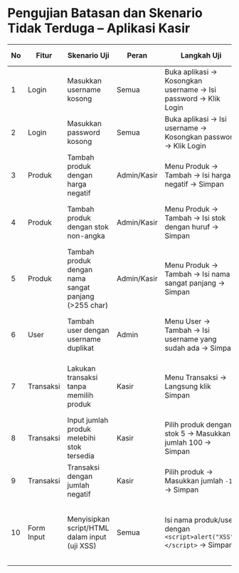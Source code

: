 #  Pengujian Batasan dan Skenario Tidak Terduga – Aplikasi Kasir

| No | Fitur               | Skenario Uji                                          | Peran       | Langkah Uji                                                                                  | Data Uji                                       | Hasil yang Diharapkan                                                   |
|----|---------------------|-------------------------------------------------------|-------------|---------------------------------------------------------------------------------------------|------------------------------------------------|-------------------------------------------------------------------------|
| 1  | Login               | Masukkan username kosong                              | Semua       | Buka aplikasi → Kosongkan username → Isi password → Klik Login                             | username: ``, password: `admin123`            | Muncul pesan error “Username wajib diisi”                             |
| 2  | Login               | Masukkan password kosong                              | Semua       | Buka aplikasi → Isi username → Kosongkan password → Klik Login                             | username: `admin`, password: ``               | Muncul pesan error “Password wajib diisi”                             |
| 3  | Produk              | Tambah produk dengan harga negatif                    | Admin/Kasir | Menu Produk → Tambah → Isi harga negatif → Simpan                                           | Nama: `Coklat`, Harga: `-5000`, Stok: `10`     | Muncul pesan error “Harga tidak valid”                                |
| 4  | Produk              | Tambah produk dengan stok non-angka                   | Admin/Kasir | Menu Produk → Tambah → Isi stok dengan huruf → Simpan                                       | Nama: `Coklat`, Harga: `5000`, Stok: `abc`     | Muncul pesan error “Stok harus berupa angka”                          |
| 5  | Produk              | Tambah produk dengan nama sangat panjang (>255 char)  | Admin/Kasir | Menu Produk → Tambah → Isi nama sangat panjang → Simpan                                     | Nama: `a...a` (300 karakter)                  | Muncul pesan error atau input dibatasi otomatis                       |
| 6  | User                | Tambah user dengan username duplikat                  | Admin       | Menu User → Tambah → Isi username yang sudah ada → Simpan                                   | Username: `admin`                             | Muncul pesan “Username sudah digunakan”                               |
| 7  | Transaksi           | Lakukan transaksi tanpa memilih produk                | Kasir       | Menu Transaksi → Langsung klik Simpan                                                        | Tidak memilih produk                           | Muncul pesan “Tidak ada produk yang dipilih”                          |
| 8  | Transaksi           | Input jumlah produk melebihi stok tersedia            | Kasir       | Pilih produk dengan stok 5 → Masukkan jumlah 100 → Simpan                                   | Stok: `5`, Jumlah beli: `100`                 | Muncul pesan “Stok tidak mencukupi”                                   |
| 9  | Transaksi           | Transaksi dengan jumlah negatif                       | Kasir       | Pilih produk → Masukkan jumlah `-1` → Simpan                                                 | Jumlah: `-1`                                  | Muncul pesan “Jumlah tidak valid”                                     |
| 10 | Form Input          | Menyisipkan script/HTML dalam input (uji XSS)         | Semua       | Isi nama produk/user dengan `<script>alert("XSS")</script>` → Simpan                        | Nama: `<script>alert("XSS")</script>`         | Input ditolak atau disanitasi; tidak muncul sebagai kode aktif       |

